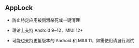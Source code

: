 ## AppLock

* 防止特定应用被侧滑杀死或一键清理
  
* 理论上支持 Android 9~12，MIUI 12+
  
* 可能也支持更低版本的 Android 和 MIUI 11，如需使用请自行测试
